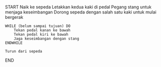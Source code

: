 START
    Naik ke sepeda
    Letakkan kedua kaki di pedal
    Pegang stang untuk menjaga keseimbangan
    Dorong sepeda dengan salah satu kaki untuk mulai bergerak
    
    WHILE (belum sampai tujuan) DO
        Tekan pedal kanan ke bawah
        Tekan pedal kiri ke bawah
        Jaga keseimbangan dengan stang
    ENDWHILE
    
    Turun dari sepeda
END
